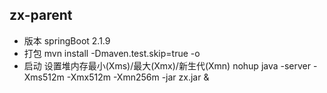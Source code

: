 ## zx-parent 
* 版本 springBoot 2.1.9
* 打包 mvn install -Dmaven.test.skip=true -o
* 启动 设置堆内存最小(Xms)/最大(Xmx)/新生代(Xmn) nohup java -server -Xms512m -Xmx512m -Xmn256m -jar zx.jar &